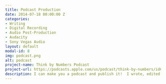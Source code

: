```yaml
---
title: Podcast Production
date: 2014-07-18 00:00:00 Z
categories:
- Writing
- Digital Recording
- Audio Post-Production
- Audacity
- Sony Vegas Audio
layout: default
modal-id: 8
img: podcast.png
alt: podcast
project-name: Think by Numbers Podcast
project-url: https://podcasts.apple.com/us/podcast/think-by-numbers/id660714690?mt=2
description: I can make you a podcast and publish it!  I wrote, edited and published this companion podcast for my Think by Numbers website.  I primarily used Sony Vegas for audio editing.
---
```


